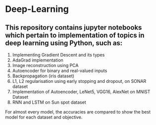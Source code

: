 # Deep-Learning

## This repository contains jupyter notebooks which pertain to implementation of topics in deep learning using Python, such as:

1. Implementing Gradient Descent and its types
2. AdaGrad implementation
3. Image reconstruction using PCA
4. Autoencoder for binary and real-valued inputs
5. Backpropagation (iris dataset)
6. L1, L2 regularisation using early stopping and dropout, on SONAR dataset
7. Implementation of Autoencoder, LeNet5, VGG16, AlexNet on MNIST Dataset
8. RNN and LSTM on Sun spot dataset

For almost every model, the accuracies are compared to show the best model for each dataset and objective.
